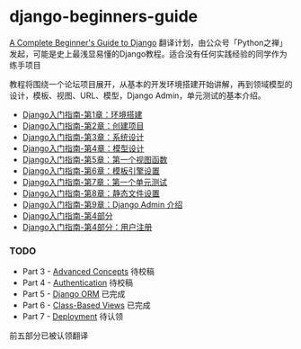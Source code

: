 # django-beginners-guide

[A Complete Beginner's Guide to Django][1] 翻译计划，由公众号「Python之禅」 发起，可能是史上最浅显易懂的Django教程。适合没有任何实践经验的同学作为练手项目


教程将围绕一个论坛项目展开，从基本的开发环境搭建开始讲解，再到领域模型的设计，模板、视图、URL、模型，Django Admin，单元测试的基本介绍。

* [Django入门指南-第1章：环境搭建][2]
* [Django入门指南-第2章：创建项目][3]
* [Django入门指南-第3章：系统设计][4]
* [Django入门指南-第4章：模型设计][5]
* [Django入门指南-第5章：第一个视图函数][6]
* [Django入门指南-第6章：模板引擎设置][7]
* [Django入门指南-第7章：第一个单元测试][8]
* [Django入门指南-第8章：静态文件设置][9]
* [Django入门指南-第9章：Django Admin 介绍][10]
* [Django入门指南-第4部分][11]
* [Django入门指南-第4部分：用户注册][12]


### TODO

* Part 3 - [Advanced Concepts][13]  待校稿
* Part 4 - [Authentication][14]   待校稿
* Part 5 - [Django ORM][15]  已完成
* Part 6 - [Class-Based Views][16]  已完成
* Part 7 - [Deployment][17]  待认领

前五部分已被认领翻译


[1]:	https://simpleisbetterthancomplex.com/series/beginners-guide/1.11/
[2]:	./GettingStarted.md
[3]:	./GettingStarted-2.md
[4]:	./Fundamentals-1.md
[5]:	./Fundamentals-2.md
[6]:	./Fundamentals-3-0.md
[7]:	./Fundamentals-3-1.md
[8]:	./Fundamentals-3-1-1.md
[9]:	./Fundamentals-3-2.md
[10]:	./Fundamentals-4.md
[11]:	./Authentication.md
[12]:	./Authentication-2.md
[13]:	./AdvancedConcepts.md
[14]:	./Authentication.md
[15]:	./DjangoORM.md
[16]:	./ClassBasedViews.md
[17]:	./Deployment.md